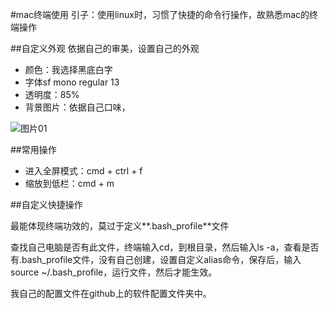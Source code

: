 #mac终端使用
引子：使用linux时，习惯了快捷的命令行操作，故熟悉mac的终端操作

##自定义外观
依据自己的审美，设置自己的外观

* 颜色：我选择黑底白字
* 字体sf mono regular 13
* 透明度：85%
* 背景图片：依据自己口味，

![图片01](http://ok2nitkry.bkt.clouddn.com/mac%E7%BB%88%E7%AB%AF%E4%BD%BF%E7%94%A801.png)

##常用操作
* 进入全屏模式：cmd + ctrl + f
* 缩放到低栏：cmd + m

##自定义快捷操作

最能体现终端功效的，莫过于定义**.bash_profile**文件

查找自己电脑是否有此文件，终端输入cd，到根目录，然后输入ls -a，查看是否有.bash_profile文件，没有自己创建，设置自定义alias命令，保存后，输入source ~/.bash_profile，运行文件，然后才能生效。

我自己的配置文件在github上的软件配置文件夹中。